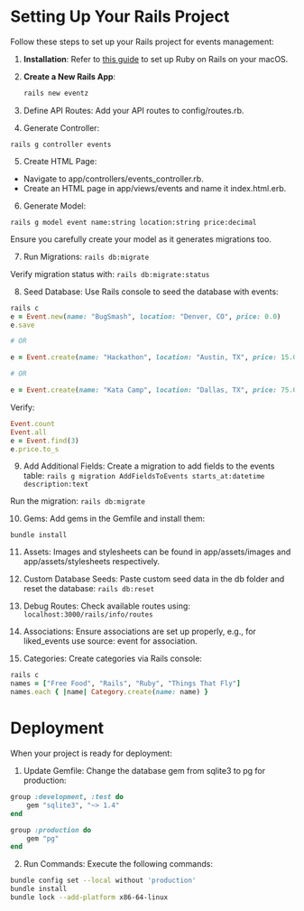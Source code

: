 # Setting Up Your Rails Project

Follow these steps to set up your Rails project for events management:

1. **Installation**: Refer to [this guide](https://gorails.com/setup/macos/14-sonoma) to set up Ruby on Rails on your macOS.

2. **Create a New Rails App**:
   ```bash
   rails new eventz
   ```

3. Define API Routes: Add your API routes to config/routes.rb.
4. Generate Controller:

`rails g controller events`

5. Create HTML Page:
* Navigate to app/controllers/events_controller.rb.
* Create an HTML page in app/views/events and name it index.html.erb.

6. Generate Model:

`rails g model event name:string location:string price:decimal`

Ensure you carefully create your model as it generates migrations too.

7. Run Migrations:
`rails db:migrate`

Verify migration status with:
`rails db:migrate:status`

8. Seed Database:
Use Rails console to seed the database with events:

```ruby
rails c
e = Event.new(name: "BugSmash", location: "Denver, CO", price: 0.0)
e.save

# OR

e = Event.create(name: "Hackathon", location: "Austin, TX", price: 15.00)

# OR

e = Event.create(name: "Kata Camp", location: "Dallas, TX", price: 75.00)
```

Verify:

```ruby
Event.count
Event.all
e = Event.find(3)
e.price.to_s
```

9. Add Additional Fields:
Create a migration to add fields to the events table:
`rails g migration AddFieldsToEvents starts_at:datetime description:text`

Run the migration:
`rails db:migrate`

10. Gems:
Add gems in the Gemfile and install them:

`bundle install`

11. Assets:
Images and stylesheets can be found in app/assets/images and app/assets/stylesheets respectively.

12. Custom Database Seeds:
Paste custom seed data in the db folder and reset the database:
`rails db:reset`

13. Debug Routes:
Check available routes using:
`localhost:3000/rails/info/routes`

14. Associations:
Ensure associations are set up properly, e.g., for liked_events use source: event for association.

15. Categories:
Create categories via Rails console:

```ruby
rails c
names = ["Free Food", "Rails", "Ruby", "Things That Fly"]
names.each { |name| Category.create(name: name) }
```

# Deployment

When your project is ready for deployment:

1. Update Gemfile:
Change the database gem from sqlite3 to pg for production:

```ruby
group :development, :test do
    gem "sqlite3", "~> 1.4"
end

group :production do
    gem "pg"
end
```

2. Run Commands:
Execute the following commands:

```bash
bundle config set --local without 'production'
bundle install
bundle lock --add-platform x86-64-linux
```